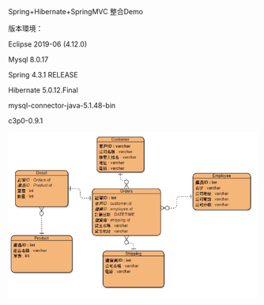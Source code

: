 Spring+Hibernate+SpringMVC 整合Demo

版本環境：

Eclipse 2019-06 (4.12.0)

Mysql 8.0.17

Spring 4.3.1 RELEASE

Hibernate 5.0.12.Final

mysql-connector-java-5.1.48-bin

c3p0-0.9.1

![image](https://github.com/a19930905a/SSH/blob/master/%E8%B3%87%E6%96%99%E8%A1%A8%E9%97%9C%E8%81%AF.png)
